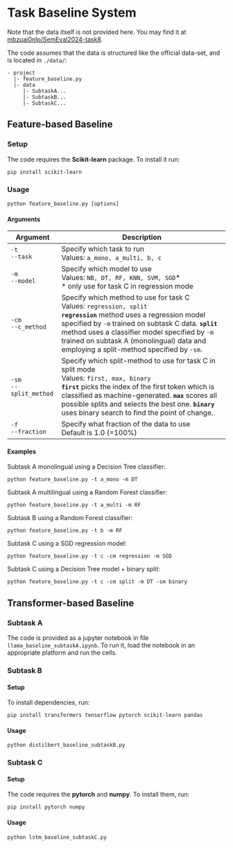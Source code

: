 # Task Baseline System

Note that the data itself is not provided here. You may find it at [mbzuai0nlp/SemEval2024-task8](https://github.com/mbzuai-nlp/SemEval2024-task8).

The code assumes that the data is structured like the official data-set, and is located in `./data/`:
```
- project
  |- feature_baseline.py
  |- data
     |- SubtaskA...
     |- SubtaskB...
     |- SubtaskC...
```

## Feature-based Baseline

### Setup

The code requires the <b>Scikit-learn</b> package. To install it run:
```
pip install scikit-learn
```

### Usage

```
python feature_baseline.py [options]
```

#### Arguments

| Argument | Description |
| --- | --- |
| `-t`<br/>`--task` | Specify which task to run <br/> Values: `a_mono, a_multi, b, c` |
| `-m`<br/>`--model` | Specify which model to use <br/> Values: `NB, DT, RF, KNN, SVM, SGD`* <br/> * only use for task C in  regression mode |
| `-cm`<br/>`--c_method` | Specify which method to use for task C <br/> Values: `regression, split` <br/> <b>`regression`</b> method uses a regression model specified by `-m` trained on subtask C data. <b>`split`</b> method uses a classifier model specified by `-m` trained on subtask A (monolingual) data and employing a split-method specified by `-sm`.|
| `-sm`<br/>`--split_method` | Specify which split-method to use for task C in split mode <br/> Values: `first, max, binary` <br/> <b>`first`</b> picks the index of the first token which is classified as machine-generated. <b>`max`</b> scores all possible splits and selects the best one. <b>`binary`</b> uses binary search to find the point of change. |
| `-f`<br/>`--fraction` | Specify what fraction of the data to use <br/> Default is 1.0 (=100%)



#### Examples

Subtask A monolingual using a Decision Tree classifier:
```
python feature_baseline.py -t a_mono -m DT
```
Subtask A multilingual using a Random Forest classifier:
```
python feature_baseline.py -t a_multi -m RF
```

Subtask B using a Random Forest classifier:
```
python feature_baseline.py -t b -m RF
```

Subtask C using a SGD regression model:
```
python feature_baseline.py -t c -cm regression -m SGD
```
Subtask C using a Decision Tree model + binary split:
```
python feature_baseline.py -t c -cm split -m DT -sm binary
```

## Transformer-based Baseline

### Subtask A

The code is provided as a jupyter notebook in file `llama_baseline_subtaskA.ipynb`. To run it, load the notebook in an appropriate platform and run the cells.

### Subtask B

#### Setup

To install dependencies, run:
```
pip install transformers tensorflow pytorch scikit-learn pandas
```

#### Usage

```
python distilbert_baseline_subtaskB.py
```

### Subtask C

#### Setup

The code requires the <b>pytorch</b> and <b>numpy</b>. To install them, run:
```
pip install pytorch numpy
```

#### Usage

```
python lstm_baseline_subtaskC.py
```